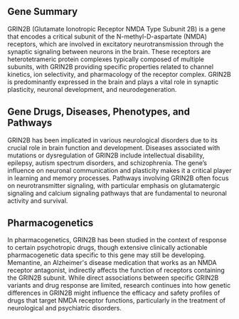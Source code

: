 ## Gene Summary
GRIN2B (Glutamate Ionotropic Receptor NMDA Type Subunit 2B) is a gene that encodes a critical subunit of the N-methyl-D-aspartate (NMDA) receptors, which are involved in excitatory neurotransmission through the synaptic signaling between neurons in the brain. These receptors are heterotetrameric protein complexes typically composed of multiple subunits, with GRIN2B providing specific properties related to channel kinetics, ion selectivity, and pharmacology of the receptor complex. GRIN2B is predominantly expressed in the brain and plays a vital role in synaptic plasticity, neuronal development, and neurodegeneration.

## Gene Drugs, Diseases, Phenotypes, and Pathways
GRIN2B has been implicated in various neurological disorders due to its crucial role in brain function and development. Diseases associated with mutations or dysregulation of GRIN2B include intellectual disability, epilepsy, autism spectrum disorders, and schizophrenia. The gene’s influence on neuronal communication and plasticity makes it a critical player in learning and memory processes. Pathways involving GRIN2B often focus on neurotransmitter signaling, with particular emphasis on glutamatergic signaling and calcium signaling pathways that are fundamental to neuronal activity and survival.

## Pharmacogenetics
In pharmacogenetics, GRIN2B has been studied in the context of response to certain psychotropic drugs, though extensive clinically actionable pharmacogenetic data specific to this gene may still be developing. Memantine, an Alzheimer's disease medication that works as an NMDA receptor antagonist, indirectly affects the function of receptors containing the GRIN2B subunit. While direct associations between specific GRIN2B variants and drug response are limited, research continues into how genetic differences in GRIN2B might influence the efficacy and safety profiles of drugs that target NMDA receptor functions, particularly in the treatment of neurological and psychiatric disorders.